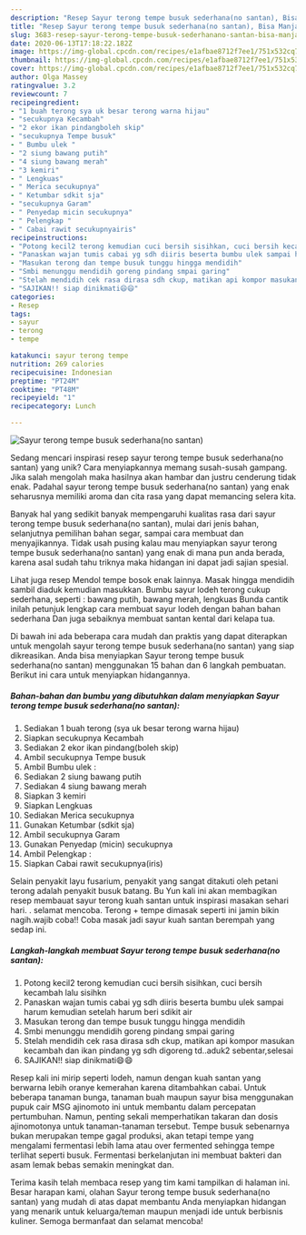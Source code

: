 ```yaml
---
description: "Resep Sayur terong tempe busuk sederhana(no santan), Bisa Manjain Lidah"
title: "Resep Sayur terong tempe busuk sederhana(no santan), Bisa Manjain Lidah"
slug: 3683-resep-sayur-terong-tempe-busuk-sederhanano-santan-bisa-manjain-lidah
date: 2020-06-13T17:18:22.182Z
image: https://img-global.cpcdn.com/recipes/e1afbae8712f7ee1/751x532cq70/sayur-terong-tempe-busuk-sederhanano-santan-foto-resep-utama.jpg
thumbnail: https://img-global.cpcdn.com/recipes/e1afbae8712f7ee1/751x532cq70/sayur-terong-tempe-busuk-sederhanano-santan-foto-resep-utama.jpg
cover: https://img-global.cpcdn.com/recipes/e1afbae8712f7ee1/751x532cq70/sayur-terong-tempe-busuk-sederhanano-santan-foto-resep-utama.jpg
author: Olga Massey
ratingvalue: 3.2
reviewcount: 7
recipeingredient:
- "1 buah terong sya uk besar terong warna hijau"
- "secukupnya Kecambah"
- "2 ekor ikan pindangboleh skip"
- "secukupnya Tempe busuk"
- " Bumbu ulek "
- "2 siung bawang putih"
- "4 siung bawang merah"
- "3 kemiri"
- " Lengkuas"
- " Merica secukupnya"
- " Ketumbar sdkit sja"
- "secukupnya Garam"
- " Penyedap micin secukupnya"
- " Pelengkap "
- " Cabai rawit secukupnyairis"
recipeinstructions:
- "Potong kecil2 terong kemudian cuci bersih sisihkan, cuci bersih kecambah lalu sisihkn"
- "Panaskan wajan tumis cabai yg sdh diiris beserta bumbu ulek sampai harum kemudian setelah harum beri sdikit air"
- "Masukan terong dan tempe busuk tunggu hingga mendidih"
- "Smbi menunggu mendidih goreng pindang smpai garing"
- "Stelah mendidih cek rasa dirasa sdh ckup, matikan api kompor masukan kecambah dan ikan pindang yg sdh digoreng td..aduk2 sebentar,selesai"
- "SAJIKAN!! siap dinikmati😄😄"
categories:
- Resep
tags:
- sayur
- terong
- tempe

katakunci: sayur terong tempe 
nutrition: 269 calories
recipecuisine: Indonesian
preptime: "PT24M"
cooktime: "PT48M"
recipeyield: "1"
recipecategory: Lunch

---
```



![Sayur terong tempe busuk sederhana(no santan)](https://img-global.cpcdn.com/recipes/e1afbae8712f7ee1/751x532cq70/sayur-terong-tempe-busuk-sederhanano-santan-foto-resep-utama.jpg)

Sedang mencari inspirasi resep sayur terong tempe busuk sederhana(no santan) yang unik? Cara menyiapkannya memang susah-susah gampang. Jika salah mengolah maka hasilnya akan hambar dan justru cenderung tidak enak. Padahal sayur terong tempe busuk sederhana(no santan) yang enak seharusnya memiliki aroma dan cita rasa yang dapat memancing selera kita.

Banyak hal yang sedikit banyak mempengaruhi kualitas rasa dari sayur terong tempe busuk sederhana(no santan), mulai dari jenis bahan, selanjutnya pemilihan bahan segar, sampai cara membuat dan menyajikannya. Tidak usah pusing kalau mau menyiapkan sayur terong tempe busuk sederhana(no santan) yang enak di mana pun anda berada, karena asal sudah tahu triknya maka hidangan ini dapat jadi sajian spesial.

Lihat juga resep Mendol tempe bosok enak lainnya. Masak hingga mendidih sambil diaduk kemudian masukkan. Bumbu sayur lodeh terong cukup sederhana, seperti : bawang putih, bawang merah, lengkuas Bunda cantik inilah petunjuk lengkap cara membuat sayur lodeh dengan bahan bahan sederhana Dan juga sebaiknya membuat santan kental dari kelapa tua.


Di bawah ini ada beberapa cara mudah dan praktis yang dapat diterapkan untuk mengolah sayur terong tempe busuk sederhana(no santan) yang siap dikreasikan. Anda bisa menyiapkan Sayur terong tempe busuk sederhana(no santan) menggunakan 15 bahan dan 6 langkah pembuatan. Berikut ini cara untuk menyiapkan hidangannya.

<!--inarticleads1-->

##### Bahan-bahan dan bumbu yang dibutuhkan dalam menyiapkan Sayur terong tempe busuk sederhana(no santan):

1. Sediakan 1 buah terong (sya uk besar terong warna hijau)
1. Siapkan secukupnya Kecambah
1. Sediakan 2 ekor ikan pindang(boleh skip)
1. Ambil secukupnya Tempe busuk
1. Ambil  Bumbu ulek :
1. Sediakan 2 siung bawang putih
1. Sediakan 4 siung bawang merah
1. Siapkan 3 kemiri
1. Siapkan  Lengkuas
1. Sediakan  Merica secukupnya
1. Gunakan  Ketumbar (sdkit sja)
1. Ambil secukupnya Garam
1. Gunakan  Penyedap (micin) secukupnya
1. Ambil  Pelengkap :
1. Siapkan  Cabai rawit secukupnya(iris)


Selain penyakit layu fusarium, penyakit yang sangat ditakuti oleh petani terong adalah penyakit busuk batang. Bu Yun kali ini akan membagikan resep membauat sayur terong kuah santan untuk inspirasi masakan sehari hari. . selamat mencoba. Terong + tempe dimasak seperti ini jamin bikin nagih.wajib coba!! Coba masak jadi sayur kuah santan berempah yang sedap ini. 

<!--inarticleads2-->

##### Langkah-langkah membuat Sayur terong tempe busuk sederhana(no santan):

1. Potong kecil2 terong kemudian cuci bersih sisihkan, cuci bersih kecambah lalu sisihkn
1. Panaskan wajan tumis cabai yg sdh diiris beserta bumbu ulek sampai harum kemudian setelah harum beri sdikit air
1. Masukan terong dan tempe busuk tunggu hingga mendidih
1. Smbi menunggu mendidih goreng pindang smpai garing
1. Stelah mendidih cek rasa dirasa sdh ckup, matikan api kompor masukan kecambah dan ikan pindang yg sdh digoreng td..aduk2 sebentar,selesai
1. SAJIKAN!! siap dinikmati😄😄


Resep kali ini mirip seperti lodeh, namun dengan kuah santan yang berwarna lebih oranye kemerahan karena ditambahkan cabai. Untuk beberapa tanaman bunga, tanaman buah maupun sayur bisa menggunakan pupuk cair MSG ajinomoto ini untuk membantu dalam percepatan pertumbuhan. Namun, penting sekali memperhatikan takaran dan dosis ajinomotonya untuk tanaman-tanaman tersebut. Tempe busuk sebenarnya bukan merupakan tempe gagal produksi, akan tetapi tempe yang mengalami fermentasi lebih lama atau over fermented sehingga tempe terlihat seperti busuk. Fermentasi berkelanjutan ini membuat bakteri dan asam lemak bebas semakin meningkat dan. 

Terima kasih telah membaca resep yang tim kami tampilkan di halaman ini. Besar harapan kami, olahan Sayur terong tempe busuk sederhana(no santan) yang mudah di atas dapat membantu Anda menyiapkan hidangan yang menarik untuk keluarga/teman maupun menjadi ide untuk berbisnis kuliner. Semoga bermanfaat dan selamat mencoba!
